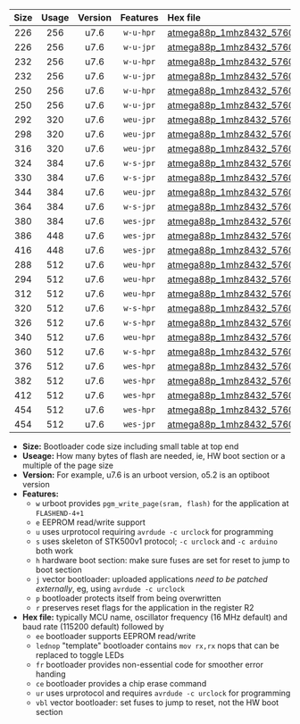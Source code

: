 |Size|Usage|Version|Features|Hex file|
|:-:|:-:|:-:|:-:|:--|
|226|256|u7.6|`w-u-hpr`|[atmega88p_1mhz8432_57600bps_ur.hex](https://raw.githubusercontent.com/stefanrueger/urboot/main//atmega88p_1mhz8432_57600bps_ur.hex)|
|226|256|u7.6|`w-u-jpr`|[atmega88p_1mhz8432_57600bps_ur_vbl.hex](https://raw.githubusercontent.com/stefanrueger/urboot/main//atmega88p_1mhz8432_57600bps_ur_vbl.hex)|
|232|256|u7.6|`w-u-hpr`|[atmega88p_1mhz8432_57600bps_lednop_ur.hex](https://raw.githubusercontent.com/stefanrueger/urboot/main//atmega88p_1mhz8432_57600bps_lednop_ur.hex)|
|232|256|u7.6|`w-u-jpr`|[atmega88p_1mhz8432_57600bps_lednop_ur_vbl.hex](https://raw.githubusercontent.com/stefanrueger/urboot/main//atmega88p_1mhz8432_57600bps_lednop_ur_vbl.hex)|
|250|256|u7.6|`w-u-hpr`|[atmega88p_1mhz8432_57600bps_lednop_fr_ur.hex](https://raw.githubusercontent.com/stefanrueger/urboot/main//atmega88p_1mhz8432_57600bps_lednop_fr_ur.hex)|
|250|256|u7.6|`w-u-jpr`|[atmega88p_1mhz8432_57600bps_lednop_fr_ur_vbl.hex](https://raw.githubusercontent.com/stefanrueger/urboot/main//atmega88p_1mhz8432_57600bps_lednop_fr_ur_vbl.hex)|
|292|320|u7.6|`weu-jpr`|[atmega88p_1mhz8432_57600bps_ee_ur_vbl.hex](https://raw.githubusercontent.com/stefanrueger/urboot/main//atmega88p_1mhz8432_57600bps_ee_ur_vbl.hex)|
|298|320|u7.6|`weu-jpr`|[atmega88p_1mhz8432_57600bps_ee_lednop_ur_vbl.hex](https://raw.githubusercontent.com/stefanrueger/urboot/main//atmega88p_1mhz8432_57600bps_ee_lednop_ur_vbl.hex)|
|316|320|u7.6|`weu-jpr`|[atmega88p_1mhz8432_57600bps_ee_lednop_fr_ur_vbl.hex](https://raw.githubusercontent.com/stefanrueger/urboot/main//atmega88p_1mhz8432_57600bps_ee_lednop_fr_ur_vbl.hex)|
|324|384|u7.6|`w-s-jpr`|[atmega88p_1mhz8432_57600bps_vbl.hex](https://raw.githubusercontent.com/stefanrueger/urboot/main//atmega88p_1mhz8432_57600bps_vbl.hex)|
|330|384|u7.6|`w-s-jpr`|[atmega88p_1mhz8432_57600bps_lednop_vbl.hex](https://raw.githubusercontent.com/stefanrueger/urboot/main//atmega88p_1mhz8432_57600bps_lednop_vbl.hex)|
|344|384|u7.6|`weu-jpr`|[atmega88p_1mhz8432_57600bps_ee_lednop_fr_ce_ur_vbl.hex](https://raw.githubusercontent.com/stefanrueger/urboot/main//atmega88p_1mhz8432_57600bps_ee_lednop_fr_ce_ur_vbl.hex)|
|364|384|u7.6|`w-s-jpr`|[atmega88p_1mhz8432_57600bps_lednop_fr_vbl.hex](https://raw.githubusercontent.com/stefanrueger/urboot/main//atmega88p_1mhz8432_57600bps_lednop_fr_vbl.hex)|
|380|384|u7.6|`wes-jpr`|[atmega88p_1mhz8432_57600bps_ee_vbl.hex](https://raw.githubusercontent.com/stefanrueger/urboot/main//atmega88p_1mhz8432_57600bps_ee_vbl.hex)|
|386|448|u7.6|`wes-jpr`|[atmega88p_1mhz8432_57600bps_ee_lednop_vbl.hex](https://raw.githubusercontent.com/stefanrueger/urboot/main//atmega88p_1mhz8432_57600bps_ee_lednop_vbl.hex)|
|416|448|u7.6|`wes-jpr`|[atmega88p_1mhz8432_57600bps_ee_lednop_fr_vbl.hex](https://raw.githubusercontent.com/stefanrueger/urboot/main//atmega88p_1mhz8432_57600bps_ee_lednop_fr_vbl.hex)|
|288|512|u7.6|`weu-hpr`|[atmega88p_1mhz8432_57600bps_ee_ur.hex](https://raw.githubusercontent.com/stefanrueger/urboot/main//atmega88p_1mhz8432_57600bps_ee_ur.hex)|
|294|512|u7.6|`weu-hpr`|[atmega88p_1mhz8432_57600bps_ee_lednop_ur.hex](https://raw.githubusercontent.com/stefanrueger/urboot/main//atmega88p_1mhz8432_57600bps_ee_lednop_ur.hex)|
|312|512|u7.6|`weu-hpr`|[atmega88p_1mhz8432_57600bps_ee_lednop_fr_ur.hex](https://raw.githubusercontent.com/stefanrueger/urboot/main//atmega88p_1mhz8432_57600bps_ee_lednop_fr_ur.hex)|
|320|512|u7.6|`w-s-hpr`|[atmega88p_1mhz8432_57600bps.hex](https://raw.githubusercontent.com/stefanrueger/urboot/main//atmega88p_1mhz8432_57600bps.hex)|
|326|512|u7.6|`w-s-hpr`|[atmega88p_1mhz8432_57600bps_lednop.hex](https://raw.githubusercontent.com/stefanrueger/urboot/main//atmega88p_1mhz8432_57600bps_lednop.hex)|
|340|512|u7.6|`weu-hpr`|[atmega88p_1mhz8432_57600bps_ee_lednop_fr_ce_ur.hex](https://raw.githubusercontent.com/stefanrueger/urboot/main//atmega88p_1mhz8432_57600bps_ee_lednop_fr_ce_ur.hex)|
|360|512|u7.6|`w-s-hpr`|[atmega88p_1mhz8432_57600bps_lednop_fr.hex](https://raw.githubusercontent.com/stefanrueger/urboot/main//atmega88p_1mhz8432_57600bps_lednop_fr.hex)|
|376|512|u7.6|`wes-hpr`|[atmega88p_1mhz8432_57600bps_ee.hex](https://raw.githubusercontent.com/stefanrueger/urboot/main//atmega88p_1mhz8432_57600bps_ee.hex)|
|382|512|u7.6|`wes-hpr`|[atmega88p_1mhz8432_57600bps_ee_lednop.hex](https://raw.githubusercontent.com/stefanrueger/urboot/main//atmega88p_1mhz8432_57600bps_ee_lednop.hex)|
|412|512|u7.6|`wes-hpr`|[atmega88p_1mhz8432_57600bps_ee_lednop_fr.hex](https://raw.githubusercontent.com/stefanrueger/urboot/main//atmega88p_1mhz8432_57600bps_ee_lednop_fr.hex)|
|454|512|u7.6|`wes-hpr`|[atmega88p_1mhz8432_57600bps_ee_lednop_fr_ce.hex](https://raw.githubusercontent.com/stefanrueger/urboot/main//atmega88p_1mhz8432_57600bps_ee_lednop_fr_ce.hex)|
|454|512|u7.6|`wes-jpr`|[atmega88p_1mhz8432_57600bps_ee_lednop_fr_ce_vbl.hex](https://raw.githubusercontent.com/stefanrueger/urboot/main//atmega88p_1mhz8432_57600bps_ee_lednop_fr_ce_vbl.hex)|

- **Size:** Bootloader code size including small table at top end
- **Useage:** How many bytes of flash are needed, ie, HW boot section or a multiple of the page size
- **Version:** For example, u7.6 is an urboot version, o5.2 is an optiboot version
- **Features:**
  + `w` urboot provides `pgm_write_page(sram, flash)` for the application at `FLASHEND-4+1`
  + `e` EEPROM read/write support
  + `u` uses urprotocol requiring `avrdude -c urclock` for programming
  + `s` uses skeleton of STK500v1 protocol; `-c urclock` and `-c arduino` both work
  + `h` hardware boot section: make sure fuses are set for reset to jump to boot section
  + `j` vector bootloader: uploaded applications *need to be patched externally*, eg, using `avrdude -c urclock`
  + `p` bootloader protects itself from being overwritten
  + `r` preserves reset flags for the application in the register R2
- **Hex file:** typically MCU name, oscillator frequency (16 MHz default) and baud rate (115200 default) followed by
  + `ee` bootloader supports EEPROM read/write
  + `lednop` "template" bootloader contains `mov rx,rx` nops that can be replaced to toggle LEDs
  + `fr` bootloader provides non-essential code for smoother error handing
  + `ce` bootloader provides a chip erase command
  + `ur` uses urprotocol and requires `avrdude -c urclock` for programming
  + `vbl` vector bootloader: set fuses to jump to reset, not the HW boot section
